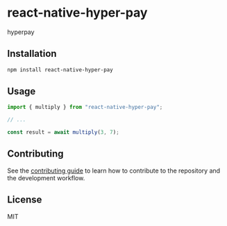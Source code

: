 # react-native-hyper-pay

hyperpay

## Installation

```sh
npm install react-native-hyper-pay
```

## Usage

```js
import { multiply } from "react-native-hyper-pay";

// ...

const result = await multiply(3, 7);
```

## Contributing

See the [contributing guide](CONTRIBUTING.md) to learn how to contribute to the repository and the development workflow.

## License

MIT
